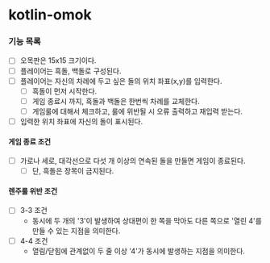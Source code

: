 # kotlin-omok

### 기능 목록

- [ ] 오목판은 15x15 크기이다.
- [ ] 플레이어는 흑돌, 백돌로 구성된다.
- [ ] 플레이어는 자신의 차례에 두고 싶은 돌의 위치 좌표(x,y)를 입력한다.
    - [ ] 흑돌이 먼저 시작한다.
    - [ ] 게임 종료시 까지, 흑돌과 백돌은 한번씩 차례를 교체한다.
    - [ ] 게임룰에 대해서 체크하고, 룰에 위반될 시 오류 출력하고 재입력 받는다.
- [ ] 입력한 위치 좌표에 자신의 돌이 표시된다.

#### 게임 종료 조건

- [ ] 가로나 세로, 대각선으로 다섯 개 이상의 연속된 돌을 만들면 게임이 종료된다.
    - [ ] 단, 흑돌은 장목이 금지된다.

#### 렌주룰 위반 조건

- [ ] 3-3 조건
    - 동시에 두 개의 '3'이 발생하여 상대편이 한 쪽을 막아도 다른 쪽으로 '열린 4'를 만들 수 있는 지점을 의미한다.
- [ ] 4-4 조건
    - 열림/닫힘에 관계없이 두 줄 이상 '4'가 동시에 발생하는 지점을 의미한다.
